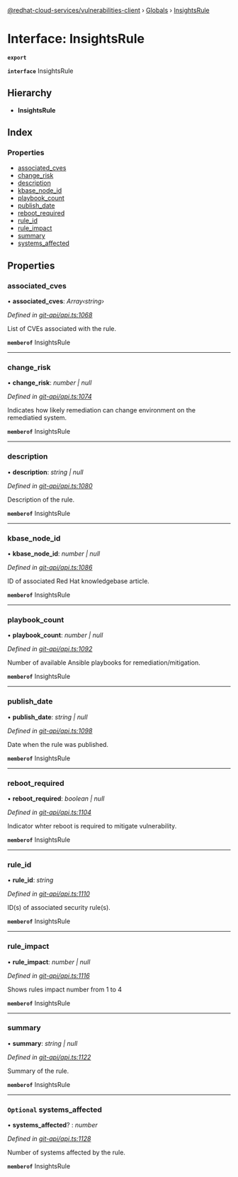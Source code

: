 [@redhat-cloud-services/vulnerabilities-client](../README.md) › [Globals](../globals.md) › [InsightsRule](insightsrule.md)

# Interface: InsightsRule

**`export`** 

**`interface`** InsightsRule

## Hierarchy

* **InsightsRule**

## Index

### Properties

* [associated_cves](insightsrule.md#associated_cves)
* [change_risk](insightsrule.md#change_risk)
* [description](insightsrule.md#description)
* [kbase_node_id](insightsrule.md#kbase_node_id)
* [playbook_count](insightsrule.md#playbook_count)
* [publish_date](insightsrule.md#publish_date)
* [reboot_required](insightsrule.md#reboot_required)
* [rule_id](insightsrule.md#rule_id)
* [rule_impact](insightsrule.md#rule_impact)
* [summary](insightsrule.md#summary)
* [systems_affected](insightsrule.md#optional-systems_affected)

## Properties

###  associated_cves

• **associated_cves**: *Array‹string›*

*Defined in [git-api/api.ts:1068](https://github.com/RedHatInsights/javascript-clients/blob/master/packages/vulnerabilities/git-api/api.ts#L1068)*

List of CVEs associated with the rule.

**`memberof`** InsightsRule

___

###  change_risk

• **change_risk**: *number | null*

*Defined in [git-api/api.ts:1074](https://github.com/RedHatInsights/javascript-clients/blob/master/packages/vulnerabilities/git-api/api.ts#L1074)*

Indicates how likely remediation can change environment on the remediatied system.

**`memberof`** InsightsRule

___

###  description

• **description**: *string | null*

*Defined in [git-api/api.ts:1080](https://github.com/RedHatInsights/javascript-clients/blob/master/packages/vulnerabilities/git-api/api.ts#L1080)*

Description of the rule.

**`memberof`** InsightsRule

___

###  kbase_node_id

• **kbase_node_id**: *number | null*

*Defined in [git-api/api.ts:1086](https://github.com/RedHatInsights/javascript-clients/blob/master/packages/vulnerabilities/git-api/api.ts#L1086)*

ID of associated Red Hat knowledgebase article.

**`memberof`** InsightsRule

___

###  playbook_count

• **playbook_count**: *number | null*

*Defined in [git-api/api.ts:1092](https://github.com/RedHatInsights/javascript-clients/blob/master/packages/vulnerabilities/git-api/api.ts#L1092)*

Number of available Ansible playbooks for remediation/mitigation.

**`memberof`** InsightsRule

___

###  publish_date

• **publish_date**: *string | null*

*Defined in [git-api/api.ts:1098](https://github.com/RedHatInsights/javascript-clients/blob/master/packages/vulnerabilities/git-api/api.ts#L1098)*

Date when the rule was published.

**`memberof`** InsightsRule

___

###  reboot_required

• **reboot_required**: *boolean | null*

*Defined in [git-api/api.ts:1104](https://github.com/RedHatInsights/javascript-clients/blob/master/packages/vulnerabilities/git-api/api.ts#L1104)*

Indicator whter reboot is required to mitigate vulnerability.

**`memberof`** InsightsRule

___

###  rule_id

• **rule_id**: *string*

*Defined in [git-api/api.ts:1110](https://github.com/RedHatInsights/javascript-clients/blob/master/packages/vulnerabilities/git-api/api.ts#L1110)*

ID(s) of associated security rule(s).

**`memberof`** InsightsRule

___

###  rule_impact

• **rule_impact**: *number | null*

*Defined in [git-api/api.ts:1116](https://github.com/RedHatInsights/javascript-clients/blob/master/packages/vulnerabilities/git-api/api.ts#L1116)*

Shows rules impact number from 1 to 4

**`memberof`** InsightsRule

___

###  summary

• **summary**: *string | null*

*Defined in [git-api/api.ts:1122](https://github.com/RedHatInsights/javascript-clients/blob/master/packages/vulnerabilities/git-api/api.ts#L1122)*

Summary of the rule.

**`memberof`** InsightsRule

___

### `Optional` systems_affected

• **systems_affected**? : *number*

*Defined in [git-api/api.ts:1128](https://github.com/RedHatInsights/javascript-clients/blob/master/packages/vulnerabilities/git-api/api.ts#L1128)*

Number of systems affected by the rule.

**`memberof`** InsightsRule
